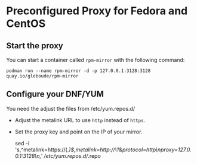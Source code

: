# Preconfigured Proxy for Fedora and CentOS

## Start the proxy

You can start a container called `rpm-mirror` with the following command:

    podman run --name rpm-mirror -d -p 127.0.0.1:3128:3128 quay.io/gleboude/rpm-mirror


## Configure your DNF/YUM

You need the adjust the files from /etc/yum.repos.d/

- Adjust the metalink URL to use `http` instead of `https`.
- Set the proxy key and point on the IP of your mirror.

    sed -i 's,^metalink=https://\(.*\)$,metalink=http://\1\&protocol=http\nproxy=127.0.0.1:3128\n,' /etc/yum.repos.d/*.repo
